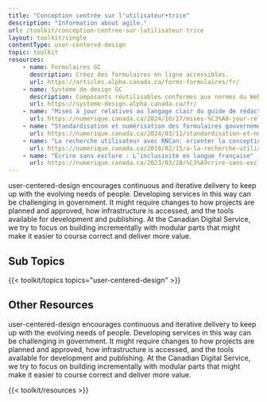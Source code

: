 ```yaml
---
title: "Conception centrée sur l'utilisateur•trice"
description: "Information about agile."
url: /toolkit/conception-centree-sur-lutilisateur-trice
layout: toolkit/single
contentType: user-centered-design
topic: toolkit
resources:
    - name: Formulaires GC
      description: Créez des formulaires en ligne accessibles.
      url: https://articles.alpha.canada.ca/forms-formulaires/fr/
    - name: Système de design GC
      description: Composants réutilisables conformes aux normes du Web.
      url: https://systeme-design.alpha.canada.ca/fr/
    - name: "Mises à jour relatives au langage clair du guide de rédaction de Canada.ca"
      url: https://numerique.canada.ca/2024/10/17/mises-%C3%A0-jour-relatives-au-langage-clair-du-guide-de-r%C3%A9daction-de-canada.ca/
    - name: "Standardisation et numérisation des formulaires gouvernementaux au Canada :  Un coup de projecteur du Digital Service Network (DSN)"
      url: https://numerique.canada.ca/2024/03/11/standardisation-et-num%C3%A9risation-des-formulaires-gouvernementaux-au-canada--un-coup-de-projecteur-du-digital-service-network-dsn/
    - name: "La recherche utilisateur avec RNCan: orienter la conception d'une API – Partie 1"
      url: https://numerique.canada.ca/2018/02/15/a-la-recherche-utilisateur-avec-rncan/
    - name: "Écrire sans exclure : L’inclusivité en langue française"
      url: https://numerique.canada.ca/2023/03/20/%C3%A9crire-sans-exclure--linclusivit%C3%A9-en-langue-fran%C3%A7aise/
--- 
```


user-centered-design encourages continuous and iterative delivery to keep up with the evolving needs of people. Developing services in this way can be challenging in government. It might require changes to how projects are planned and approved, how infrastructure is accessed, and the tools available for development and publishing. At the Canadian Digital Service, we try to focus on building incrementally with modular parts that might make it easier to course correct and deliver more value.

## Sub Topics
{{< toolkit/topics topics="user-centered-design" >}}

## Other Resources
user-centered-design encourages continuous and iterative delivery to keep up with the evolving needs of people. Developing services in this way can be challenging in government. It might require changes to how projects are planned and approved, how infrastructure is accessed, and the tools available for development and publishing. At the Canadian Digital Service, we try to focus on building incrementally with modular parts that might make it easier to course correct and deliver more value.

{{< toolkit/resources >}}